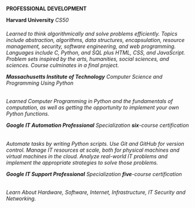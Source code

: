 **PROFESSIONAL DEVELOPMENT**

__Harvard University__
_CS50_
<h6> Learned to think algorithmically and solve problems efficiently. Topics include abstraction, algorithms, data structures, encapsulation, resource management, security, software engineering, and web programming. Languages include C, Python, and SQL plus HTML, CSS, and JavaScript. Problem sets inspired by the arts, humanities, social sciences, and sciences. Course culminates in a final project. 

__Massachusetts Institute of Technology__
_Computer Science and Programming Using Python_
<h6> Learned Computer Programming in Python and the fundamentals of computation, as well as getting the opportunity to implement your own Python functions.

__Google IT Automation Professional__
_Specialization_ 
__six__-course certification
<h6> Automate tasks by writing Python scripts. Use Git and GitHub for version control. Manage IT resources at scale, both for physical machines and virtual machines in the cloud. Analyze real-world IT problems and implement the appropriate strategies to solve those problems.

__Google IT Support Professional__
_Specialization_ 
__five__-course certification
<h6> Learn About Hardware, Software, Internet, Infrastructure, IT Security and Networking.
